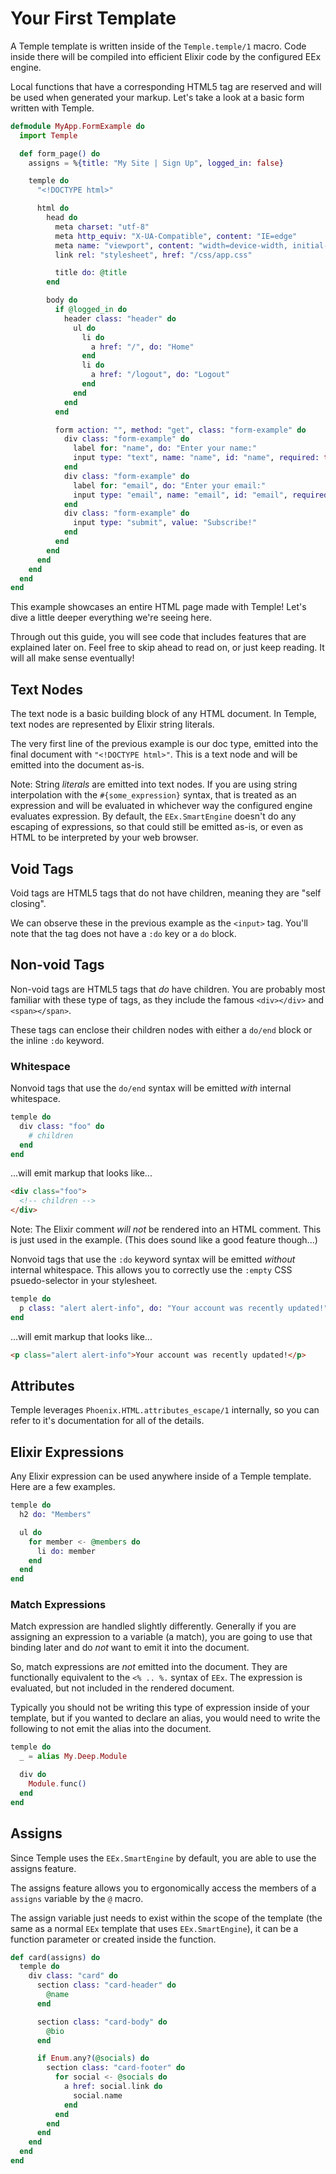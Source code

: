 # Your First Template

A Temple template is written inside of the `Temple.temple/1` macro. Code inside there will be compiled into efficient Elixir code by the configured EEx engine. 

Local functions that have a corresponding HTML5 tag are reserved and will be used when generated your markup. Let's take a look at a basic form written with Temple.

```elixir
defmodule MyApp.FormExample do
  import Temple

  def form_page() do
    assigns = %{title: "My Site | Sign Up", logged_in: false}

    temple do
      "<!DOCTYPE html>"

      html do
        head do
          meta charset: "utf-8"
          meta http_equiv: "X-UA-Compatible", content: "IE=edge"
          meta name: "viewport", content: "width=device-width, initial-scale=1.0"
          link rel: "stylesheet", href: "/css/app.css"

          title do: @title
        end

        body do
          if @logged_in do
            header class: "header" do
              ul do
                li do
                  a href: "/", do: "Home"
                end
                li do
                  a href: "/logout", do: "Logout"
                end
              end
            end
          end

          form action: "", method: "get", class: "form-example" do
            div class: "form-example" do
              label for: "name", do: "Enter your name:"
              input type: "text", name: "name", id: "name", required: true
            end
            div class: "form-example" do
              label for: "email", do: "Enter your email:"
              input type: "email", name: "email", id: "email", required: true
            end
            div class: "form-example" do
              input type: "submit", value: "Subscribe!"
            end
          end
        end
      end
    end
  end
end
```

This example showcases an entire HTML page made with Temple! Let's dive a little deeper everything we're seeing here.

Through out this guide, you will see code that includes features that are explained later on. Feel free to skip ahead to read on, or just keep reading. It will all make sense eventually!

## Text Nodes

The text node is a basic building block of any HTML document. In Temple, text nodes are represented by Elixir string literals.

The very first line of the previous example is our doc type, emitted into the final document with `"<!DOCTYPE html>"`. This is a text node and will be emitted into the document as-is.

Note: String _literals_ are emitted into text nodes. If you are using string interpolation with the `#{some_expression}` syntax, that is treated as an expression and will be evaluated in whichever way the configured engine evaluates expression. By default, the `EEx.SmartEngine` doesn't do any escaping of expressions, so that could still be emitted as-is, or even as HTML to be interpreted by your web browser.

## Void Tags

Void tags are HTML5 tags that do not have children, meaning they are "self closing".

We can observe these in the previous example as the `<input>` tag. You'll note that the tag does not have a `:do` key or a `do` block.

## Non-void Tags

Non-void tags are HTML5 tags that _do_ have children. You are probably most familiar with these type of tags, as they include the famous `<div></div>` and `<span></span>`.

These tags can enclose their children nodes with either a `do/end` block or the inline `:do` keyword.

### Whitespace

Nonvoid tags that use the `do/end` syntax will be emitted _with_ internal whitespace.

```elixir
temple do
  div class: "foo" do
    # children
  end
end
```

...will emit markup that looks like...

```html
<div class="foo">
  <!-- children -->
</div>
```

Note: The Elixir comment _will not_ be rendered into an HTML comment. This is just used in the example. (This does sound like a good feature though...)

Nonvoid tags that use the `:do` keyword syntax will be emitted _without_ internal whitespace. This allows you to correctly use the `:empty` CSS psuedo-selector in your stylesheet. 


```elixir
temple do
  p class: "alert alert-info", do: "Your account was recently updated!"
end
```

...will emit markup that looks like...

```html
<p class="alert alert-info">Your account was recently updated!</p>
```

## Attributes

Temple leverages `Phoenix.HTML.attributes_escape/1` internally, so you can refer to it's documentation for all of the details.

## Elixir Expressions

Any Elixir expression can be used anywhere inside of a Temple template. Here are a few examples.

```elixir
temple do
  h2 do: "Members"

  ul do
    for member <- @members do
      li do: member
    end
  end
end
```

### Match Expressions

Match expression are handled slightly differently. Generally if you are assigning an expression to a variable (a match), you are going to use that binding later and do _not_ want to emit it into the document.

So, match expressions are _not_ emitted into the document. They are functionally equivalent to the `<% .. %.` syntax of `EEx`. The expression is evaluated, but not included in the rendered document.

Typically you should not be writing this type of expression inside of your template, but if you wanted to declare an alias, you would need to write the following to not emit the alias into the document.

```elixir
temple do
  _ = alias My.Deep.Module

  div do
    Module.func()
  end
end
```

## Assigns

Since Temple uses the `EEx.SmartEngine` by default, you are able to use the assigns feature.

The assigns feature allows you to ergonomically access the members of a `assigns` variable by the `@` macro.

The assign variable just needs to exist within the scope of the template (the same as a normal `EEx` template that uses `EEx.SmartEngine`), it can be a function parameter or created inside the function.

```elixir
def card(assigns) do
  temple do
    div class: "card" do
      section class: "card-header" do
        @name
      end

      section class: "card-body" do
        @bio
      end

      if Enum.any?(@socials) do
        section class: "card-footer" do
          for social <- @socials do
            a href: social.link do
              social.name
            end
          end
        end
      end
    end
  end
end
```
